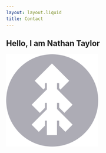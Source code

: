 ```yaml
---
layout: layout.liquid
title: Contact
---
```


## Hello, I am Nathan Taylor
<img class="about" alt="pine" src="/images/pine.png" width="250" />